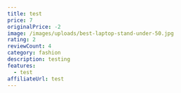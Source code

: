 ```yaml
---
title: test
price: 7
originalPrice: -2
image: /images/uploads/best-laptop-stand-under-50.jpg
rating: 2
reviewCount: 4
category: fashion
description: testing
features:
  - test
affiliateUrl: test
---
```

